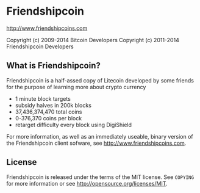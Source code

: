 Friendshipcoin
================================

http://www.friendshipcoins.com

Copyright (c) 2009-2014 Bitcoin Developers
Copyright (c) 2011-2014 Friendshipcoin Developers

What is Friendshipcoin?
----------------

Friendshipcoin is a half-assed copy of Litecoin developed by some friends for the purpose of learning more about crypto currency
 - 1 minute block targets
 - subsidy halves in 200k blocks
 - 37,436,374,470 total coins
 - 0-376,370 coins per block
 - retarget difficulty every block using DigiShield

For more information, as well as an immediately useable, binary version of
the Friendshipcoin client sofware, see http://www.friendshipcoins.com.

License
-------

Friendshipcoin is released under the terms of the MIT license. See `COPYING` for more
information or see http://opensource.org/licenses/MIT.
